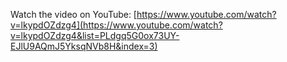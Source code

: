 Watch the video on YouTube: [https://www.youtube.com/watch?v=lkypdOZdzg4](https://www.youtube.com/watch?v=lkypdOZdzg4&list=PLdgq5G0ox73UY-EJlU9AQmJ5YksqNVb8H&index=3)